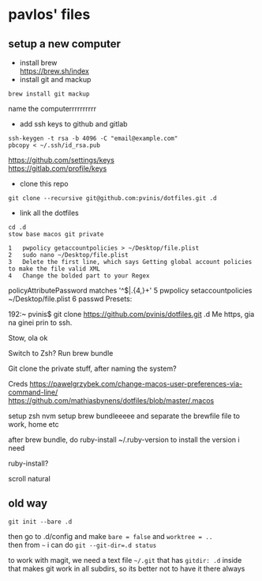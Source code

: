 # pavlos' files

## setup a new computer
- install brew  
https://brew.sh/index
- install git and mackup
```
brew install git mackup
```
name the computerrrrrrrrrr
- add ssh keys to github and gitlab  
```
ssh-keygen -t rsa -b 4096 -C "email@example.com"
pbcopy < ~/.ssh/id_rsa.pub
```
https://github.com/settings/keys  
https://gitlab.com/profile/keys  
- clone this repo  
```
git clone --recursive git@github.com:pvinis/dotfiles.git .d
```
- link all the dotfiles
```
cd .d
stow base macos git private
```



	1	pwpolicy getaccountpolicies > ~/Desktop/file.plist
	2	sudo nano ~/Desktop/file.plist
	3	Delete the first line, which says Getting global account policies to make the file valid XML
	4	Change the bolded part to your Regex
policyAttributePassword matches '^$|.{4,}+'
	5	pwpolicy  setaccountpolicies ~/Desktop/file.plist
	6	passwd
Presets:


192:~ pvinis$ git clone https://github.com/pvinis/dotfiles.git .d
Me https, gia na ginei prin to ssh.

Stow, ola ok

Switch to Zsh?
Run brew bundle


Git clone the private stuff, after naming the system?



Creds
https://pawelgrzybek.com/change-macos-user-preferences-via-command-line/
https://github.com/mathiasbynens/dotfiles/blob/master/.macos


setup zsh
nvm setup
brew bundleeeee and separate the brewfile file to work, home etc

after brew bundle, do ruby-install ~/.ruby-version to install the version i need



ruby-install?


scroll natural

## old way
```
git init --bare .d
```
then go to .d/config and make `bare = false` and `worktree = ..`  
then from `~` i can do `git --git-dir=.d status`


to work with magit, we need a text file `~/.git` that has `gitdir: .d` inside  
that makes git work in all subdirs, so its better not to have it there always
